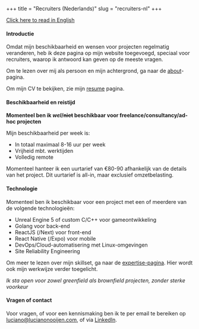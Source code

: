 +++
title = "Recruiters (Nederlands)"
slug = "recruiters-nl"
+++

[Click here to read in English](/recruiters)

#### Introductie

Omdat mijn beschikbaarheid en wensen voor projecten regelmatig veranderen, heb ik deze pagina op mijn website toegevoegd, speciaal voor recruiters, waarop ik antwoord kan geven op de meeste vragen.

Om te lezen over mij als persoon en mijn achtergrond, ga naar de [about](/about)-pagina.

Om mijn CV te bekijken, zie mijn [resume](/resume) pagina.

#### Beschikbaarheid en reistijd

**Momenteel ben ik _wel_/~~niet~~ beschikbaar voor freelance/consultancy/ad-hoc projecten**

Mijn beschikbaarheid per week is:

- In totaal maximaal 8-16 uur per week
- Vrijheid mbt. werktijden
- Volledig remote

Momenteel hanteer ik een uurtarief van €80-90 afhankelijk van de details van het project. Dit uurtarief is all-in, maar exclusief omzetbelasting.

<!--_Mijn voorkeur gaat uit naar een project met een initiële looptijd van maximaal 3 maanden, met verlenging in overleg_.-->

#### Technologie

Momenteel ben ik beschikbaar voor een project met een of meerdere van de volgende technologieën:

- Unreal Engine 5 of custom C/C++ voor gameontwikkeling
- Golang voor back-end
- ReactJS (/Next) voor front-end
- React Native (/Expo) voor mobile
- DevOps/Cloud-automatisering met Linux-omgevingen
- Site Reliability Engineering

Om meer te lezen over mijn skillset, ga naar de [expertise-pagina](/expertise). Hier wordt ook mijn werkwijze verder toegelicht.

<!--
#### Werkzaamheden en sector

Ik hou erg van afwisseling, maar heb een lichte voorkeur om binnen de games-industrie te blijven. Echter sta ik ook open voor posities in andere sectoren indien de positie binnen mijn interesses valt.

Zo liggen mijn interesses vooral bij:

- _Gameontwikkeling_ van online games, met een focus op online/multiplayer
- _Game engine programming_ voor het bouwen of uitbreiden van game engines, met een focus op networking
- De _ontwikkelaarervaring_ verbeteren met _CI/CD_ om development en operations te versnellen
- Het _uitdenken_ en _ontwikkelen_ van interne tools om (development)-processen te verbeteren
- _Software architectuur_ en het bepalen van de richting op technisch gebied binnen bedrijven of teams
- _IT-automatisering_ binnen een bedrijf en _systems integration_ (koppelingen maken tussen verschillende applicaties)
- Bijdragen aan _open-source/vrije software-projecten_ van bedrijven
- _Start-ups_ waarbij software de focus heeft
-->

_Ik sta open voor zowel greenfield als brownfield projecten, zonder sterke voorkeur_

#### Vragen of contact

Voor vragen, of voor een kennismaking ben ik te per email te bereiken op [luciano@lucianonooijen.com](mailto:luciano@lucianonooijen.com), of via [LinkedIn](https://www.linkedin.com/in/lucianonooijen/).
